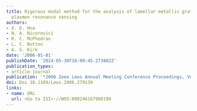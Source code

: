 ```yaml
---
title: Rigorous modal method for the analysis of lamellar metallic gratings for surface
  plasmon resonance sensing
authors:
- X. D. Hoa
- N. A. Nicorovici
- R. C. McPhedran
- L. C. Botten
- A. G. Kirk
date: '2006-01-01'
publishDate: '2024-05-30T16:09:45.273802Z'
publication_types:
- article-journal
publication: '*2006 Ieee Leos Annual Meeting Conference Proceedings, Vols 1 and 2*'
doi: Doi 10.1109/Leos.2006.279139
links:
- name: URL
  url: <Go to ISI>://WOS:000246167900190
---
```

